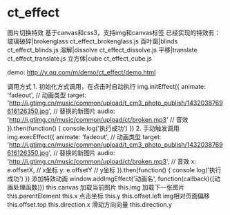 # ct_effect
图片切换特效
基于canvas和css3，支持img和canvas标签
已经实现的特效有：
	玻璃破碎|brokenglass	ct_effect_brokenglass.js
	百叶窗|blinds	ct_effect_blinds.js
	溶解|dissolve	ct_effect_dissolve.js
	平移|translate	ct_effect_translate.js
	立方体|cube	ct_effect_cube.js

demo: http://y.qq.com/m/demo/ct_effect/demo.html

调用方式
	1. 初始化方式调用，在点击时自动执行
		img.initEffect({
			animate: 'fadeout',	// 动画类型
			target: 'http://i.gtimg.cn/music/common/upload/t_cm3_photo_publish/1432038769616126350.jpg',	// 替换的新图片
			audio: 'http://i.gtimg.cn/music/common/upload/ct/broken.mp3'	// 音效
		}).then(function() {
			console.log('执行成功')
		})
	2. 手动触发调用
		img.execEffect({
			animate: 'fadeout',	// 动画类型
			target: 'http://i.gtimg.cn/music/common/upload/t_cm3_photo_publish/1432038769616126350.jpg',	// 替换的新图片
			audio: 'http://i.gtimg.cn/music/common/upload/ct/broken.mp3',	// 音效
			x: e.offsetX,	// x坐标
			y: e.offsetY	// y坐标
		}).then(function() {
			console.log('执行成功')
		})
添加特效动画
	window.addImgEffect('动画名', function(callback){[动画处理函数]})
		this.canvas	加载当前图片
		this.img	加载下一张图片
		this.parentElement
		this.x	点击坐标
		this.y
		this.offset.left	img相对页面偏移
		this.offset.top
		this.direction.x	滑动方向向量
		this.direction.y
